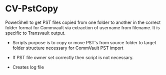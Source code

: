 # CV-PstCopy
PowerShell to get PST files copied from one folder to another in the correct folder format for Commvault via extraction of username from filename. It is specific to Transvault output.


* Scripts purpose is to copy or move PST's from source folder to target folder structure necessary for CommVault PST import

* If PST file owner set correctly then script is not necessary.

* Creates log file
